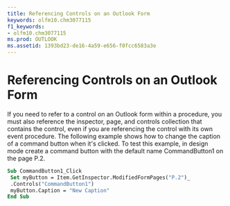 ```yaml
---
title: Referencing Controls on an Outlook Form
keywords: olfm10.chm3077115
f1_keywords:
- olfm10.chm3077115
ms.prod: OUTLOOK
ms.assetid: 1393bd23-de16-4a59-e656-f0fcc6583a3e
---
```



# Referencing Controls on an Outlook Form

If you need to refer to a control on an Outlook form within a procedure, you must also reference the inspector, page, and controls collection that contains the control, even if you are referencing the control with its own event procedure. The following example shows how to change the caption of a command button when it's clicked. To test this example, in design mode create a command button with the default name CommandButton1 on the page P.2.


```vb
Sub CommandButton1_Click 
 Set myButton = Item.GetInspector.ModifiedFormPages("P.2")_ 
 .Controls("CommandButton1") 
 myButton.Caption = "New Caption" 
End Sub
```


